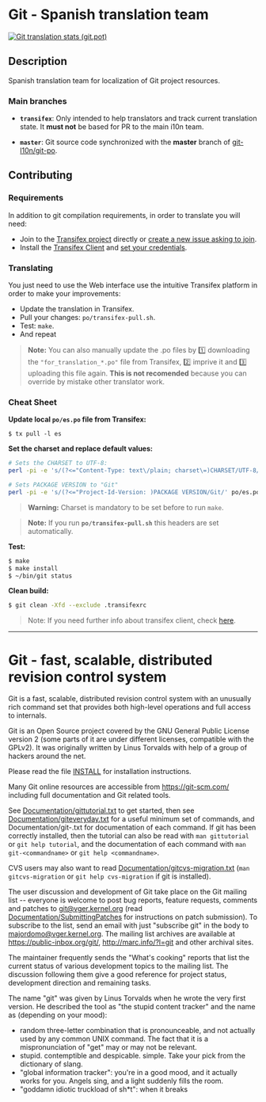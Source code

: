 # Git - Spanish translation team

[![Git translation stats (git.pot)](https://chart.googleapis.com/chart?chxt=y%2Cr&chd=e%3A..mZ&chco=B7E1FF%2CBFF7F2%2CF4F6FB&chbh=9&chs=350x40&cht=bhs&chxl=0%3A%7CSpanish%7CEnglish%7C1%3A%7C60%25%7C100%25%7C)](https://transifex.com/projects/p/git-po/resource/git/chart/image_png)

## Description

Spanish translation team for localization of Git project resources.

### Main branches

- **`transifex`**: Only intended to help translators and track current translation state. It **must not** be based for PR to the main i10n team.

- **`master`**: Git source code synchronized with the **master** branch of [git-l10n/git-po](https://github.com/git-l10n/git-po).

## Contributing

### Requirements

In addition to git compilation requirements, in order to translate you will need:

- Join to the [Transifex project](https://transifex.com/projects/p/git-po) directly or [create a new issue asking to join](https://github.com/nelson6e65/git-po/issues/new?title=I%20would%20like%20to%20join%20to%20the%20translation%20team).
- Install the [Transifex Client](https://docs.transifex.com/client/installing-the-client) and [set your credentials](https://docs.transifex.com/client/client-configuration#-transifexrc).

### Translating

You just need to use the Web interface use the intuitive Transifex platform in order to make your improvements:

- Update the translation in Transifex.
- Pull your changes: `po/transifex-pull.sh`.
- Test: `make`.
- And repeat

> **Note:** You can also manually update the .po files by :one: downloading the `"for_translation_*.po"` file from Transifex, :two: imprive it and :three: uploading this file again. **This is not recomended** because you can override by mistake other translator work.

### Cheat Sheet

**Update local `po/es.po` file from Transifex:**

```
$ tx pull -l es
```

**Set the charset and replace default values:**

```bash
# Sets the CHARSET to UTF-8:
perl -pi -e 's/(?<="Content-Type: text\/plain; charset\=)CHARSET/UTF-8/' po/es.po

# Sets PACKAGE VERSION to "Git"
perl -pi -e 's/(?<="Project-Id-Version: )PACKAGE VERSION/Git/' po/es.po
```

> **Warning:** Charset is mandatory to be set before to run `make`.

> **Note:** If you run **`po/transifex-pull.sh`**  this headers are set automatically.

**Test:**

```bash
$ make
$ make install
$ ~/bin/git status
```

**Clean build:**

```bash
$ git clean -Xfd --exclude .transifexrc
```


> Note: If you need further info about transifex client, check [here]( https://docs.transifex.com/client/introduction).


----

Git - fast, scalable, distributed revision control system
=========================================================

Git is a fast, scalable, distributed revision control system with an
unusually rich command set that provides both high-level operations
and full access to internals.

Git is an Open Source project covered by the GNU General Public
License version 2 (some parts of it are under different licenses,
compatible with the GPLv2). It was originally written by Linus
Torvalds with help of a group of hackers around the net.

Please read the file [INSTALL][] for installation instructions.

Many Git online resources are accessible from <https://git-scm.com/>
including full documentation and Git related tools.

See [Documentation/gittutorial.txt][] to get started, then see
[Documentation/giteveryday.txt][] for a useful minimum set of commands, and
Documentation/git-<commandname>.txt for documentation of each command.
If git has been correctly installed, then the tutorial can also be
read with `man gittutorial` or `git help tutorial`, and the
documentation of each command with `man git-<commandname>` or `git help
<commandname>`.

CVS users may also want to read [Documentation/gitcvs-migration.txt][]
(`man gitcvs-migration` or `git help cvs-migration` if git is
installed).

The user discussion and development of Git take place on the Git
mailing list -- everyone is welcome to post bug reports, feature
requests, comments and patches to git@vger.kernel.org (read
[Documentation/SubmittingPatches][] for instructions on patch submission).
To subscribe to the list, send an email with just "subscribe git" in
the body to majordomo@vger.kernel.org. The mailing list archives are
available at <https://public-inbox.org/git/>,
<http://marc.info/?l=git> and other archival sites.

The maintainer frequently sends the "What's cooking" reports that
list the current status of various development topics to the mailing
list.  The discussion following them give a good reference for
project status, development direction and remaining tasks.

The name "git" was given by Linus Torvalds when he wrote the very
first version. He described the tool as "the stupid content tracker"
and the name as (depending on your mood):

 - random three-letter combination that is pronounceable, and not
   actually used by any common UNIX command.  The fact that it is a
   mispronunciation of "get" may or may not be relevant.
 - stupid. contemptible and despicable. simple. Take your pick from the
   dictionary of slang.
 - "global information tracker": you're in a good mood, and it actually
   works for you. Angels sing, and a light suddenly fills the room.
 - "goddamn idiotic truckload of sh*t": when it breaks

[INSTALL]: INSTALL
[Documentation/gittutorial.txt]: Documentation/gittutorial.txt
[Documentation/giteveryday.txt]: Documentation/giteveryday.txt
[Documentation/gitcvs-migration.txt]: Documentation/gitcvs-migration.txt
[Documentation/SubmittingPatches]: Documentation/SubmittingPatches

